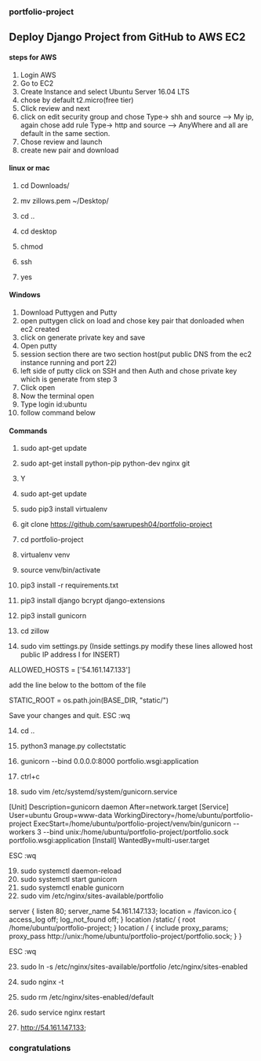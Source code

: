 ### portfolio-project

## Deploy Django Project from GitHub to AWS EC2
#### steps for AWS
1. Login AWS
2. Go to EC2
3. Create Instance and select Ubuntu Server 16.04 LTS
4. chose by default t2.micro(free tier)
5. Click review and next
6. click on edit security group and chose Type-> shh and source --> My ip,  again chose add rule Type-> http and source --> AnyWhere and all are default in the same section.
7. Chose review and launch
8. create new pair and download

#### linux or mac
1. cd Downloads/
2. mv zillows.pem ~/Desktop/
3. cd ..
4. cd desktop

5. chmod

6. ssh

7. yes


#### Windows
1. Download Puttygen and Putty
2. open puttygen click on load and chose key pair that donloaded when ec2 created
3. click on generate private key and save 
4. Open putty
5. session section there are two section host(put public DNS from the ec2 instance running and port 22)
6. left side of putty click on SSH and then Auth and chose private key which is generate from step 3
7. Click open
8. Now the terminal open
9. Type login id:ubuntu
10. follow command below


#### Commands
1. sudo apt-get update
2. sudo apt-get install python-pip python-dev nginx git

3. Y

4. sudo apt-get update
5. sudo pip3 install virtualenv
5. git clone https://github.com/sawrupesh04/portfolio-project
6. cd portfolio-project
7. virtualenv venv
8. source venv/bin/activate
9. pip3 install -r requirements.txt
10. pip3 install django bcrypt django-extensions
11. pip3 install gunicorn
12. cd zillow
13. sudo vim settings.py (Inside settings.py modify these lines allowed host public IP address I for INSERT) 

ALLOWED_HOSTS = ['54.161.147.133']

add the line below to the bottom of the file

STATIC_ROOT = os.path.join(BASE_DIR, "static/")

Save your changes and quit. ESC :wq

14. cd .. 
15. python3 manage.py collectstatic
16. gunicorn --bind 0.0.0.0:8000 portfolio.wsgi:application

17. ctrl+c

18. sudo vim /etc/systemd/system/gunicorn.service


[Unit]
Description=gunicorn daemon
After=network.target
[Service]
User=ubuntu
Group=www-data
WorkingDirectory=/home/ubuntu/portfolio-project
ExecStart=/home/ubuntu/portfolio-project/venv/bin/gunicorn --workers 3 --bind unix:/home/ubuntu/portfolio-project/portfolio.sock portfolio.wsgi:application
[Install]
WantedBy=multi-user.target

ESC :wq

19. sudo systemctl daemon-reload
20. sudo systemctl start gunicorn
21. sudo systemctl enable gunicorn
22. sudo vim /etc/nginx/sites-available/portfolio

server {
  listen 80;
  server_name 54.161.147.133;
  location = /favicon.ico { access_log off; log_not_found off; }
  location /static/ {
      root /home/ubuntu/portfolio-project;
  }
  location / {
      include proxy_params;
      proxy_pass http://unix:/home/ubuntu/portfolio-project/portfolio.sock;
  }
}

ESC :wq

23. sudo ln -s /etc/nginx/sites-available/portfolio /etc/nginx/sites-enabled
24. sudo nginx -t
25. sudo rm /etc/nginx/sites-enabled/default
26. sudo service nginx restart

27. http://54.161.147.133;


### congratulations
